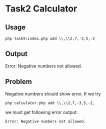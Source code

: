 # Task2 Calculator

## Usage
`php task5\index.php add \\,\\2,7,-3,5,-2`

## Output
Error: Negative numbers not allowed.

## Problem
Negative numbers should show error.
If we try

`php calculator.php add \\,\\2,7,-3,5,-2,`

we must get following error output:

`Error: Negative numbers not allowed.`